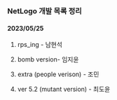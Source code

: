 ### NetLogo 개발 목록 정리

#### 2023/05/25

1. rps_ing - 남현석 

2. bomb version- 임지윤

3. extra (people verison) - 조민

4. ver 5.2 (mutant version) - 최도윤
